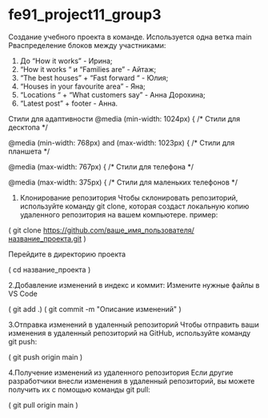 # fe91_project11_group3
Создание учебного проекта в команде. Используется одна ветка main
Рваспределение блоков между участниками:
1. До “How it works” - Ирина;
2. “How it works “ и “Families are” - Айтаж; 
3. “The best houses” + “Fast forward “ - Юлия; 
4. “Houses in your favourite area” - Яна; 
5. “Locations “ + “What customers say” - Анна Дорохина; 
6. “Latest post” + footer - Анна.

Стили для адаптивности
@media (min-width: 1024px) {
  /* Стили для десктопа */

@media (min-width: 768px) and (max-width: 1023px) {
  /* Стили для планшета */

@media (max-width: 767px) {
  /* Стили для телефона */

@media (max-width: 375px) {
  /* Стили для маленьких телефонов */

1. Клонирование репозитория
Чтобы склонировать репозиторий, используйте команду git clone, которая создаст локальную копию удаленного репозитория на вашем компьютере.
пример:

( git clone https://github.com/ваше_имя_пользователя/название_проекта.git )

Перейдите в директорию проекта

( cd название_проекта )

2.Добавление изменений в индекс и коммит:
  Измените нужные файлы в VS Code
  
 ( git add .)
 ( git commit -m "Описание изменений" )

3.Отправка изменений в удаленный репозиторий
Чтобы отправить ваши изменения в удаленный репозиторий на GitHub, используйте команду git push:

( git push origin main )

4.Получение изменений из удаленного репозитория
Если другие разработчики внесли изменения в удаленный репозиторий, вы можете получить их с помощью команды git pull:

 ( git pull origin main )

